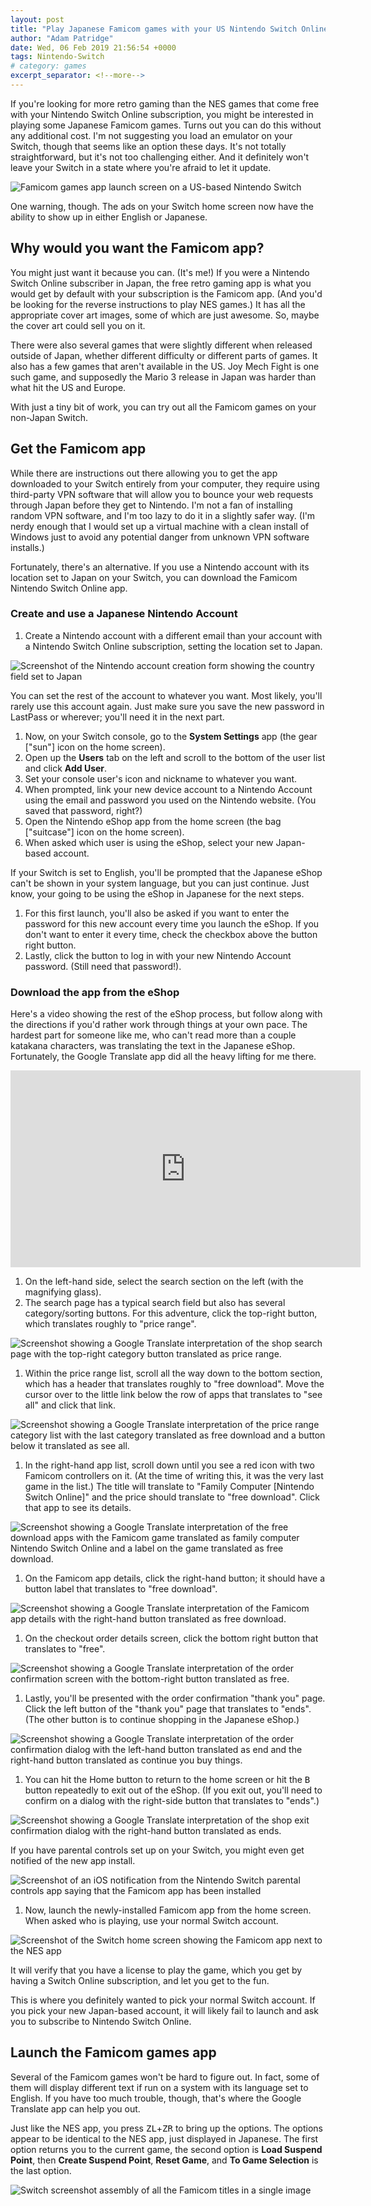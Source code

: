 ```yaml
---
layout: post
title: "Play Japanese Famicom games with your US Nintendo Switch Online account"
author: "Adam Patridge"
date: Wed, 06 Feb 2019 21:56:54 +0000
tags: Nintendo-Switch
# category: games
excerpt_separator: <!--more-->
---
```


If you're looking for more retro gaming than the NES games that come free with your Nintendo Switch Online subscription, you might be interested in playing some Japanese Famicom games. Turns out you can do this without any additional cost. I'm not suggesting you load an emulator on your Switch, though that seems like an option these days. It's not totally straightforward, but it's not too challenging either. And it definitely won't leave your Switch in a state where you're afraid to let it update.

![Famicom games app launch screen on a US-based Nintendo Switch](/wp-content/uploads/2019/02/famicom-app-launch-screen-cropped.jpg)

One warning, though. The ads on your Switch home screen now have the ability to show up in either English or Japanese.

<!--more-->

## Why would you want the Famicom app?

You might just want it because you can. (It's me!) If you were a Nintendo Switch Online subscriber in Japan, the free retro gaming app is what you would get by default with your subscription is the Famicom app. (And you'd be looking for the reverse instructions to play NES games.) It has all the appropriate cover art images, some of which are just awesome. So, maybe the cover art could sell you on it.

There were also several games that were slightly different when released outside of Japan, whether different difficulty or different parts of games. It also has a few games that aren't available in the US. Joy Mech Fight is one such game, and supposedly the Mario 3 release in Japan was harder than what hit the US and Europe.

With just a tiny bit of work, you can try out all the Famicom games on your non-Japan Switch.

## Get the Famicom app

While there are instructions out there allowing you to get the app downloaded to your Switch entirely from your computer, they require using third-party VPN software that will allow you to bounce your web requests through Japan before they get to Nintendo. I'm not a fan of installing random VPN software, and I'm too lazy to do it in a slightly safer way. (I'm nerdy enough that I would set up a virtual machine with a clean install of Windows just to avoid any potential danger from unknown VPN software installs.)

Fortunately, there's an alternative. If you use a Nintendo account with its location set to Japan on your Switch, you can download the Famicom Nintendo Switch Online app.

### Create and use a Japanese Nintendo Account

1. Create a Nintendo account with a different email than your account with a Nintendo Switch Online subscription, setting the location set to Japan.

![Screenshot of the Nintendo account creation form showing the country field set to Japan](/wp-content/uploads/2019/02/nintendo-website-account-creation-region-japan.png)

You can set the rest of the account to whatever you want. Most likely, you'll rarely use this account again. Just make sure you save the new password in LastPass or wherever; you'll need it in the next part.

1. Now, on your Switch console, go to the **System Settings** app (the gear ["sun"] icon on the home screen).
1. Open up the **Users** tab on the left and scroll to the bottom of the user list and click **Add User**.
1. Set your console user's icon and nickname to whatever you want.
1. When prompted, link your new device account to a Nintendo Account using the email and password you used on the Nintendo website. (You saved that password, right?)
1. Open the Nintendo eShop app from the home screen (the bag ["suitcase"] icon on the home screen).
1. When asked which user is using the eShop, select your new Japan-based account.

If your Switch is set to English, you'll be prompted that the Japanese eShop can't be shown in your system language, but you can just continue. Just know, your going to be using the eShop in Japanese for the next steps.

1. For this first launch, you'll also be asked if you want to enter the password for this new account every time you launch the eShop. If you don't want to enter it every time, check the checkbox above the button right button.
1. Lastly, click the button to log in with your new Nintendo Account password. (Still need that password!).

### Download the app from the eShop

Here's a video showing the rest of the eShop process, but follow along with the directions if you'd rather work through things at your own pace. The hardest part for someone like me, who can't read more than a couple katakana characters, was translating the text in the Japanese eShop. Fortunately, the Google Translate app did all the heavy lifting for me there.

<iframe src="https://www.youtube.com/embed/8yuLkgmMiYQ" width="560" height="315" frameborder="0" allowfullscreen="allowfullscreen"></iframe>

1. On the left-hand side, select the search section on the left (with the magnifying glass).
1. The search page has a typical search field but also has several category/sorting buttons. For this adventure, click the top-right button, which translates roughly to "price range".

![Screenshot showing a Google Translate interpretation of the shop search page with the top-right category button translated as price range.](/wp-content/uploads/2019/02/01-switch-eshop-japan-search-translated.png)

1. Within the price range list, scroll all the way down to the bottom section, which has a header that translates roughly to "free download". Move the cursor over to the little link below the row of apps that translates to "see all" and click that link.

![Screenshot showing a Google Translate interpretation of the price range category list with the last category translated as free download and a button below it translated as see all.](/wp-content/uploads/2019/02/02-switch-eshop-japan-free-items.png)

1. In the right-hand app list, scroll down until you see a red icon with two Famicom controllers on it. (At the time of writing this, it was the very last game in the list.) The title will translate to "Family Computer [Nintendo Switch Online]" and the price should translate to "free download". Click that app to see its details.

![Screenshot showing a Google Translate interpretation of the free download apps with the Famicom game translated as family computer Nintendo Switch Online and a label on the game translated as free download.](/wp-content/uploads/2019/02/03-switch-eshop-japan-famicom-listing.png)

1. On the Famicom app details, click the right-hand button; it should have a button label that translates to "free download".

![Screenshot showing a Google Translate interpretation of the Famicom app details with the right-hand button translated as free download.](/wp-content/uploads/2019/02/04-switch-eshop-japan-famicom-details.png)

1. On the checkout order details screen, click the bottom right button that translates to "free".

![Screenshot showing a Google Translate interpretation of the order confirmation screen with the bottom-right button translated as free.](/wp-content/uploads/2019/02/05-switch-eshop-japan-famicom-order-details.png)

1. Lastly, you'll be presented with the order confirmation "thank you" page. Click the left button of the "thank you" page that translates to "ends". (The other button is to continue shopping in the Japanese eShop.)

![Screenshot showing a Google Translate interpretation of the order confirmation dialog with the left-hand button translated as end and the right-hand button translated as continue you buy things.](/wp-content/uploads/2019/02/06-switch-eshop-japan-order-thank-you.png)

1. You can hit the Home button to return to the home screen or hit the <kbd>B</kbd> button repeatedly to exit out of the eShop. (If you exit out, you'll need to confirm on a dialog with the right-side button that translates to "ends".)

![Screenshot showing a Google Translate interpretation of the shop exit confirmation dialog with the right-hand button translated as ends.](/wp-content/uploads/2019/02/07-switch-eshop-japan-quit.png)

If you have parental controls set up on your Switch, you might even get notified of the new app install.

![Screenshot of an iOS notification from the Nintendo Switch parental controls app saying that the Famicom app has been installed](/wp-content/uploads/2019/02/switch-parental-controls-notification-famicom-install.jpg)

1. Now, launch the newly-installed Famicom app from the home screen. When asked who is playing, use your normal Switch account.

![Screenshot of the Switch home screen showing the Famicom app next to the NES app](/wp-content/uploads/2019/02/switch-home-screen-with-nes-and-famicom.jpg)

It will verify that you have a license to play the game, which you get by having a Switch Online subscription, and let you get to the fun.

This is where you definitely wanted to pick your normal Switch account. If you pick your new Japan-based account, it will likely fail to launch and ask you to subscribe to Nintendo Switch Online.

## Launch the Famicom games app

Several of the Famicom games won't be hard to figure out. In fact, some of them will display different text if run on a system with its language set to English. If you have too much trouble, though, that's where the Google Translate app can help you out.

Just like the NES app, you press <kbd>ZL</kbd>+<kbd>ZR</kbd> to bring up the options. The options appear to be identical to the NES app, just displayed in Japanese. The first option returns you to the current game, the second option is **Load Suspend Point**, then **Create Suspend Point**, **Reset Game**, and **To Game Selection** is the last option.

![Switch screenshot assembly of all the Famicom titles in a single image](/wp-content/uploads/2019/02/famicom-full-game-list-stitched-e1549489136698.png)
